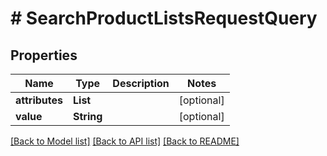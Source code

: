 # # SearchProductListsRequestQuery


## Properties 


Name | Type | Description | Notes
------------ | ------------- | ------------- | -------------
**attributes**| **List<String>** |   | [optional]
**value**| **String** |   | [optional]


[[Back to Model list]](../../README.md#models) [[Back to API list]](../../README.md#endpoints) [[Back to README]](../../README.md)

